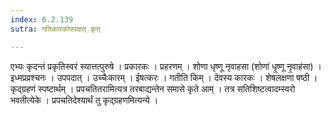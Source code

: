 ```yaml
---
index: 6.2.139
sutra: गतिकारकोपपदात् कृत्

---
```

 एभ्यः कृदन्तं प्रकृतिस्वरं स्यात्तत्पुरुषे । प्रकारकः । प्रहरणम् । शोणा धृष्णू नृवाहसा (शोणा॑ धृ॒ष्णू नृ॒वाह॑सा) । इध्मप्रव्रश्चनः । उपपदात् । उच्चैःकारम् । ईषत्करः । गतीति किम् । देवस्य कारकः । शेषलक्षणा षष्ठी । कृद्ग्रहणं स्पष्टार्थम् । प्रपचतितरामित्यत्र तरबाद्यन्तेन समासे कृते आम् । तत्र सतिशिष्टत्वादम्स्वरो भवतीत्येके । प्रपचतिदेश्यार्थं तु कृद्ग्रहणमित्यन्ये ।